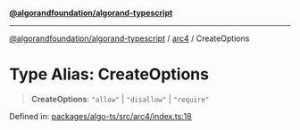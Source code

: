 [**@algorandfoundation/algorand-typescript**](../../../README.md)

***

[@algorandfoundation/algorand-typescript](../../../README.md) / [arc4](../README.md) / CreateOptions

# Type Alias: CreateOptions

> **CreateOptions**: `"allow"` \| `"disallow"` \| `"require"`

Defined in: [packages/algo-ts/src/arc4/index.ts:18](https://github.com/algorandfoundation/puya-ts/blob/5bdb536fcbeffa6fe079b274d09cae785c8fb7b7/packages/algo-ts/src/arc4/index.ts#L18)
